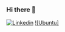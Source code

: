 ### Hi there 👋
[![Linkedin](https://img.shields.io/badge/LinkedIn-0077B5?style=for-the-badge&logo=linkedin&logoColor=white)](https://www.linkedin.com/in/kaue-micheletti-duarte/)
[![Ubuntu]](https://img.shields.io/badge/Ubuntu-E95420?style=for-the-badge&logo=ubuntu&logoColor=white)
